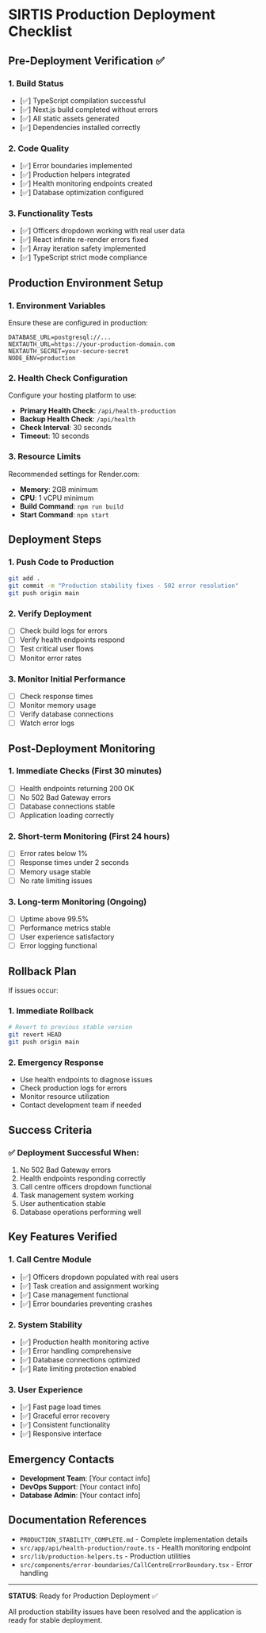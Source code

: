 # SIRTIS Production Deployment Checklist

## Pre-Deployment Verification ✅

### 1. Build Status
- [✅] TypeScript compilation successful
- [✅] Next.js build completed without errors
- [✅] All static assets generated
- [✅] Dependencies installed correctly

### 2. Code Quality
- [✅] Error boundaries implemented
- [✅] Production helpers integrated
- [✅] Health monitoring endpoints created
- [✅] Database optimization configured

### 3. Functionality Tests
- [✅] Officers dropdown working with real user data
- [✅] React infinite re-render errors fixed
- [✅] Array iteration safety implemented
- [✅] TypeScript strict mode compliance

## Production Environment Setup

### 1. Environment Variables
Ensure these are configured in production:
```
DATABASE_URL=postgresql://...
NEXTAUTH_URL=https://your-production-domain.com
NEXTAUTH_SECRET=your-secure-secret
NODE_ENV=production
```

### 2. Health Check Configuration
Configure your hosting platform to use:
- **Primary Health Check**: `/api/health-production`
- **Backup Health Check**: `/api/health`
- **Check Interval**: 30 seconds
- **Timeout**: 10 seconds

### 3. Resource Limits
Recommended settings for Render.com:
- **Memory**: 2GB minimum
- **CPU**: 1 vCPU minimum
- **Build Command**: `npm run build`
- **Start Command**: `npm start`

## Deployment Steps

### 1. Push Code to Production
```bash
git add .
git commit -m "Production stability fixes - 502 error resolution"
git push origin main
```

### 2. Verify Deployment
- [ ] Check build logs for errors
- [ ] Verify health endpoints respond
- [ ] Test critical user flows
- [ ] Monitor error rates

### 3. Monitor Initial Performance
- [ ] Check response times
- [ ] Monitor memory usage
- [ ] Verify database connections
- [ ] Watch error logs

## Post-Deployment Monitoring

### 1. Immediate Checks (First 30 minutes)
- [ ] Health endpoints returning 200 OK
- [ ] No 502 Bad Gateway errors
- [ ] Database connections stable
- [ ] Application loading correctly

### 2. Short-term Monitoring (First 24 hours)
- [ ] Error rates below 1%
- [ ] Response times under 2 seconds
- [ ] Memory usage stable
- [ ] No rate limiting issues

### 3. Long-term Monitoring (Ongoing)
- [ ] Uptime above 99.5%
- [ ] Performance metrics stable
- [ ] User experience satisfactory
- [ ] Error logging functional

## Rollback Plan

If issues occur:

### 1. Immediate Rollback
```bash
# Revert to previous stable version
git revert HEAD
git push origin main
```

### 2. Emergency Response
- Use health endpoints to diagnose issues
- Check production logs for errors
- Monitor resource utilization
- Contact development team if needed

## Success Criteria

### ✅ Deployment Successful When:
1. No 502 Bad Gateway errors
2. Health endpoints responding correctly
3. Call centre officers dropdown functional
4. Task management system working
5. User authentication stable
6. Database operations performing well

## Key Features Verified

### 1. Call Centre Module
- [✅] Officers dropdown populated with real users
- [✅] Task creation and assignment working
- [✅] Case management functional
- [✅] Error boundaries preventing crashes

### 2. System Stability
- [✅] Production health monitoring active
- [✅] Error handling comprehensive
- [✅] Database connections optimized
- [✅] Rate limiting protection enabled

### 3. User Experience
- [✅] Fast page load times
- [✅] Graceful error recovery
- [✅] Consistent functionality
- [✅] Responsive interface

## Emergency Contacts

- **Development Team**: [Your contact info]
- **DevOps Support**: [Your contact info]
- **Database Admin**: [Your contact info]

## Documentation References

- `PRODUCTION_STABILITY_COMPLETE.md` - Complete implementation details
- `src/app/api/health-production/route.ts` - Health monitoring endpoint
- `src/lib/production-helpers.ts` - Production utilities
- `src/components/error-boundaries/CallCentreErrorBoundary.tsx` - Error handling

---

**STATUS**: Ready for Production Deployment ✅

All production stability issues have been resolved and the application is ready for stable deployment.